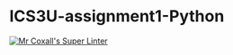 # ICS3U-assignment1-Python

[![Mr Coxall's Super Linter](https://github.com/Emmanuel-Fofeyin/ICS3U-assignment1-Python/workflows/Mr%20Coxall's%20Super%20Linter/badge.svg)](https://github.com/Emmanuel-Fofeyin/ICS3U-assignment1-Python/actions/)
